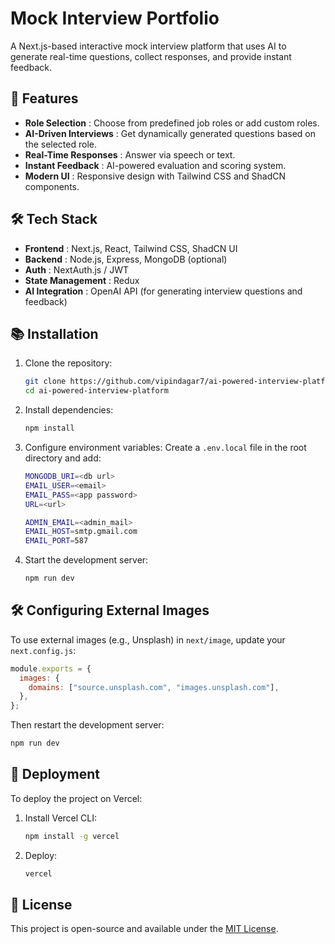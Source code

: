 # Mock Interview Portfolio

A Next.js-based interactive mock interview platform that uses AI to generate real-time questions, collect responses, and provide instant feedback.

## 🚀 Features

* **Role Selection** : Choose from predefined job roles or add custom roles.
* **AI-Driven Interviews** : Get dynamically generated questions based on the selected role.
* **Real-Time Responses** : Answer via speech or text.
* **Instant Feedback** : AI-powered evaluation and scoring system.
* **Modern UI** : Responsive design with Tailwind CSS and ShadCN components.

## 🛠 Tech Stack

* **Frontend** : Next.js, React, Tailwind CSS, ShadCN UI
* **Backend** : Node.js, Express, MongoDB (optional)
* **Auth** : NextAuth.js / JWT
* **State Management** : Redux
* **AI Integration** : OpenAI API (for generating interview questions and feedback)

## 📚 Installation

1. Clone the repository:
   ```sh
   git clone https://github.com/vipindagar7/ai-powered-interview-platform.git
   cd ai-powered-interview-platform
   ```
2. Install dependencies:
   ```sh
   npm install
   ```
3. Configure environment variables:
   Create a `.env.local` file in the root directory and add:
   ```sh
   MONGODB_URI=<db url>
   EMAIL_USER=<email>
   EMAIL_PASS=<app password>
   URL=<url>

   ADMIN_EMAIL=<admin_mail>
   EMAIL_HOST=smtp.gmail.com
   EMAIL_PORT=587
   ```
4. Start the development server:
   ```sh
   npm run dev
   ```

## 🛠 Configuring External Images

To use external images (e.g., Unsplash) in `next/image`, update your `next.config.js`:

```js
module.exports = {
  images: {
    domains: ["source.unsplash.com", "images.unsplash.com"],
  },
};
```

Then restart the development server:

```sh
npm run dev
```

## 🚀 Deployment

To deploy the project on Vercel:

1. Install Vercel CLI:
   ```sh
   npm install -g vercel
   ```
2. Deploy:
   ```sh
   vercel
   ```

## 🐝 License

This project is open-source and available under the [MIT License](https://chatgpt.com/c/LICENSE).
